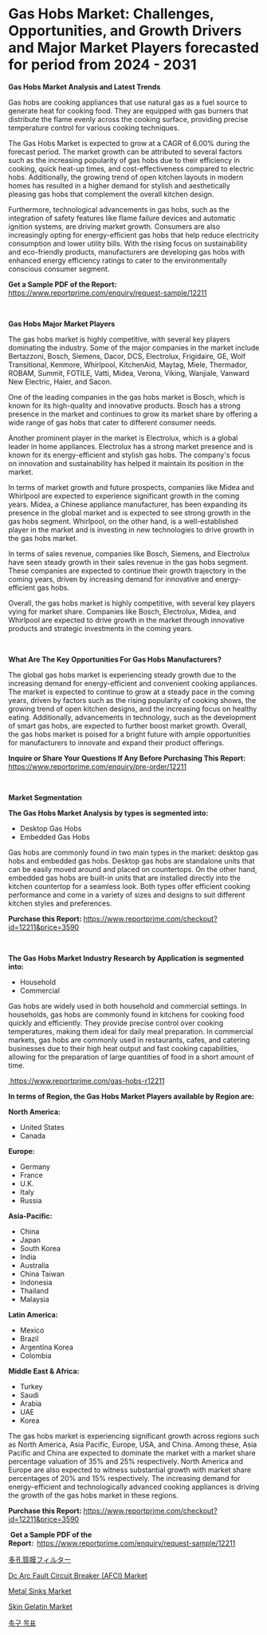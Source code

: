 <p><h1>Gas Hobs Market: Challenges, Opportunities, and Growth Drivers and Major Market Players forecasted for period from 2024 - 2031</h1></p><p><strong>Gas Hobs Market Analysis and Latest Trends</strong></p>
<p><p>Gas hobs are cooking appliances that use natural gas as a fuel source to generate heat for cooking food. They are equipped with gas burners that distribute the flame evenly across the cooking surface, providing precise temperature control for various cooking techniques.</p><p>The Gas Hobs Market is expected to grow at a CAGR of 6.00% during the forecast period. The market growth can be attributed to several factors such as the increasing popularity of gas hobs due to their efficiency in cooking, quick heat-up times, and cost-effectiveness compared to electric hobs. Additionally, the growing trend of open kitchen layouts in modern homes has resulted in a higher demand for stylish and aesthetically pleasing gas hobs that complement the overall kitchen design.</p><p>Furthermore, technological advancements in gas hobs, such as the integration of safety features like flame failure devices and automatic ignition systems, are driving market growth. Consumers are also increasingly opting for energy-efficient gas hobs that help reduce electricity consumption and lower utility bills. With the rising focus on sustainability and eco-friendly products, manufacturers are developing gas hobs with enhanced energy efficiency ratings to cater to the environmentally conscious consumer segment.</p></p>
<p><strong>Get a Sample PDF of the Report:&nbsp;</strong> <a href="https://www.reportprime.com/enquiry/request-sample/12211">https://www.reportprime.com/enquiry/request-sample/12211</a></p>
<p>&nbsp;</p>
<p><strong>Gas Hobs Major Market Players</strong></p>
<p><p>The gas hobs market is highly competitive, with several key players dominating the industry. Some of the major companies in the market include Bertazzoni, Bosch, Siemens, Dacor, DCS, Electrolux, Frigidaire, GE, Wolf Transitional, Kenmore, Whirlpool, KitchenAid, Maytag, Miele, Thermador, ROBAM, Summit, FOTILE, Vatti, Midea, Verona, Viking, Wanjiale, Vanward New Electric, Haier, and Sacon.</p><p>One of the leading companies in the gas hobs market is Bosch, which is known for its high-quality and innovative products. Bosch has a strong presence in the market and continues to grow its market share by offering a wide range of gas hobs that cater to different consumer needs.</p><p>Another prominent player in the market is Electrolux, which is a global leader in home appliances. Electrolux has a strong market presence and is known for its energy-efficient and stylish gas hobs. The company's focus on innovation and sustainability has helped it maintain its position in the market.</p><p>In terms of market growth and future prospects, companies like Midea and Whirlpool are expected to experience significant growth in the coming years. Midea, a Chinese appliance manufacturer, has been expanding its presence in the global market and is expected to see strong growth in the gas hobs segment. Whirlpool, on the other hand, is a well-established player in the market and is investing in new technologies to drive growth in the gas hobs market.</p><p>In terms of sales revenue, companies like Bosch, Siemens, and Electrolux have seen steady growth in their sales revenue in the gas hobs segment. These companies are expected to continue their growth trajectory in the coming years, driven by increasing demand for innovative and energy-efficient gas hobs.</p><p>Overall, the gas hobs market is highly competitive, with several key players vying for market share. Companies like Bosch, Electrolux, Midea, and Whirlpool are expected to drive growth in the market through innovative products and strategic investments in the coming years.</p></p>
<p>&nbsp;</p>
<p><strong>What Are The Key Opportunities For Gas Hobs Manufacturers?</strong></p>
<p><p>The global gas hobs market is experiencing steady growth due to the increasing demand for energy-efficient and convenient cooking appliances. The market is expected to continue to grow at a steady pace in the coming years, driven by factors such as the rising popularity of cooking shows, the growing trend of open kitchen designs, and the increasing focus on healthy eating. Additionally, advancements in technology, such as the development of smart gas hobs, are expected to further boost market growth. Overall, the gas hobs market is poised for a bright future with ample opportunities for manufacturers to innovate and expand their product offerings.</p></p>
<p><strong>Inquire or Share Your Questions If Any Before Purchasing This Report:</strong> <a href="https://www.reportprime.com/enquiry/pre-order/12211">https://www.reportprime.com/enquiry/pre-order/12211</a></p>
<p>&nbsp;</p>
<p><strong>Market Segmentation</strong></p>
<p><strong>The Gas Hobs Market Analysis by types is segmented into:</strong></p>
<p><ul><li>Desktop Gas Hobs</li><li>Embedded Gas Hobs</li></ul></p>
<p><p>Gas hobs are commonly found in two main types in the market: desktop gas hobs and embedded gas hobs. Desktop gas hobs are standalone units that can be easily moved around and placed on countertops. On the other hand, embedded gas hobs are built-in units that are installed directly into the kitchen countertop for a seamless look. Both types offer efficient cooking performance and come in a variety of sizes and designs to suit different kitchen styles and preferences.</p></p>
<p><strong>Purchase this Report:&nbsp;</strong><a href="https://www.reportprime.com/checkout?id=12211&price=3590">https://www.reportprime.com/checkout?id=12211&price=3590</a></p>
<p>&nbsp;</p>
<p><strong>The Gas Hobs Market Industry Research by Application is segmented into:</strong></p>
<p><ul><li>Household</li><li>Commercial</li></ul></p>
<p><p>Gas hobs are widely used in both household and commercial settings. In households, gas hobs are commonly found in kitchens for cooking food quickly and efficiently. They provide precise control over cooking temperatures, making them ideal for daily meal preparation. In commercial markets, gas hobs are commonly used in restaurants, cafes, and catering businesses due to their high heat output and fast cooking capabilities, allowing for the preparation of large quantities of food in a short amount of time.</p></p>
<p><a href="https://www.reportprime.com/gas-hobs-r12211">&nbsp;https://www.reportprime.com/gas-hobs-r12211</a></p>
<p><strong>In terms of Region, the Gas Hobs Market Players available by Region are:</strong></p>
<p>
    <p> <strong> North America: </strong>
        <ul>
            <li>United States</li>
            <li>Canada</li>
        </ul>
        </p> 
    <p> <strong> Europe: </strong>
        <ul>
            <li>Germany</li>
            <li>France</li>
            <li>U.K.</li>
            <li>Italy</li>
            <li>Russia</li>
        </ul>
        </p> 
    <p> <strong> Asia-Pacific: </strong>
        <ul>
            <li>China</li>
            <li>Japan</li>
            <li>South Korea</li>
            <li>India</li>
            <li>Australia</li>
            <li>China Taiwan</li>
            <li>Indonesia</li>
            <li>Thailand</li>
            <li>Malaysia</li>
        </ul>
        </p> 
    <p> <strong> Latin America: </strong>
        <ul>
            <li>Mexico</li>
            <li>Brazil</li>
            <li>Argentina Korea</li>
            <li>Colombia</li>
        </ul>
        </p> 
    <p> <strong> Middle East & Africa: </strong>
        <ul>
            <li>Turkey</li>
            <li>Saudi</li>
            <li>Arabia</li>
            <li>UAE</li>
            <li>Korea</li>
        </ul>
    </p>
    </p>
<p><p>The gas hobs market is experiencing significant growth across regions such as North America, Asia Pacific, Europe, USA, and China. Among these, Asia Pacific and China are expected to dominate the market with a market share percentage valuation of 35% and 25% respectively. North America and Europe are also expected to witness substantial growth with market share percentages of 20% and 15% respectively. The increasing demand for energy-efficient and technologically advanced cooking appliances is driving the growth of the gas hobs market in these regions.</p></p>
<p><strong>Purchase this Report: </strong><a href="https://www.reportprime.com/checkout?id=12211&price=3590">https://www.reportprime.com/checkout?id=12211&price=3590</a></p>
<p>&nbsp;<strong>Get a Sample PDF of the Report:&nbsp;&nbsp;</strong><a href="https://www.reportprime.com/enquiry/request-sample/12211">https://www.reportprime.com/enquiry/request-sample/12211</a></p>
<p><strong></strong></p>
<p><p><a href="https://github.com/TysonKub/Market-Research-Report-List-1/blob/main/652690270311.md">多孔質膜フィルター</a></p><p><a href="https://www.linkedin.com/pulse/dc-arc-fault-circuit-breaker-afci-market-report-reveals-latest-wzd7e">Dc Arc Fault Circuit Breaker (AFCI) Market</a></p><p><a href="https://github.com/HarmonyBogan1944/Market-Research-Report-List-1/blob/main/metal-sinks-market.md">Metal Sinks Market</a></p><p><a href="https://github.com/LitzyGulgowski2023/Market-Research-Report-List-1/blob/main/skin-gelatin-market.md">Skin Gelatin Market</a></p><p><a href="https://github.com/EthaWolf/Market-Research-Report-List-1/blob/main/736736867920.md">축구 목표</a></p></p>